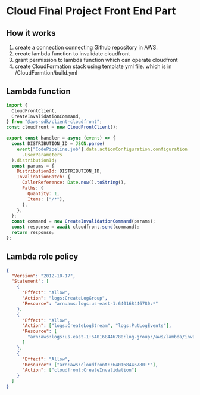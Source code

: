 # Cloud Final Project Front End Part

## How it works

1. create a connection connecting Github repository in AWS.
2. create lambda function to invalidate cloudfront
3. grant permission to lambda function which can operate cloudfront
4. create CloudFormation stack using template yml file. which is in /CloudFormtion/build.yml

## Lambda function

```js
import {
  CloudFrontClient,
  CreateInvalidationCommand,
} from "@aws-sdk/client-cloudfront";
const cloudfront = new CloudFrontClient();

export const handler = async (event) => {
  const DISTRIBUTION_ID = JSON.parse(
    event["CodePipeline.job"].data.actionConfiguration.configuration
      .UserParameters
  ).distributionId;
  const params = {
    DistributionId: DISTRIBUTION_ID,
    InvalidationBatch: {
      CallerReference: Date.now().toString(),
      Paths: {
        Quantity: 1,
        Items: ["/*"],
      },
    },
  };
  const command = new CreateInvalidationCommand(params);
  const response = await cloudfront.send(command);
  return response;
};
```

## Lambda role policy

```json
{
  "Version": "2012-10-17",
  "Statement": [
    {
      "Effect": "Allow",
      "Action": "logs:CreateLogGroup",
      "Resource": "arn:aws:logs:us-east-1:640168446780:*"
    },
    {
      "Effect": "Allow",
      "Action": ["logs:CreateLogStream", "logs:PutLogEvents"],
      "Resource": [
        "arn:aws:logs:us-east-1:640168446780:log-group:/aws/lambda/invalidateCloudFront:*"
      ]
    },
    {
      "Effect": "Allow",
      "Resource": ["arn:aws:cloudfront::640168446780:*"],
      "Action": ["cloudfront:CreateInvalidation"]
    }
  ]
}
```

